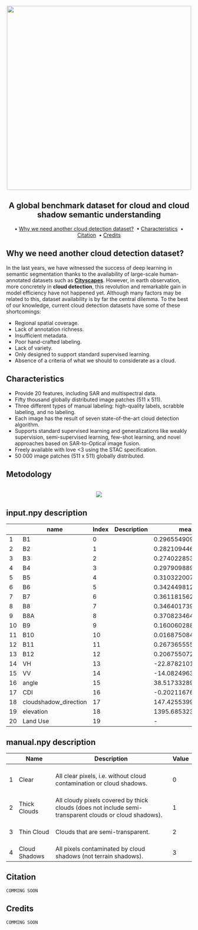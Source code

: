 <h1 align="center">
  <br>
  <img src=https://user-images.githubusercontent.com/54723897/113879941-4e1af480-97bb-11eb-83f3-e0ec8772b7c4.gif width=500px>
  <br>    
</h1>

<h2 align="center">A global benchmark dataset for cloud and cloud shadow semantic understanding</h2>

<p align="center">  
  • 
  <a href="#why-we-need-another-cloud-detection-dataset">Why we need another cloud detection dataset?</a> &nbsp;•  
  <a href="#characteristics">Characteristics</a> &nbsp;•
  <a href="#citation">Citation</a> &nbsp;•
  <a href="#credits">Credits</a>  
</p>

## Why we need another cloud detection dataset?

In the last years, we have witnessed the success of deep learning in semantic segmentation thanks to the availability of large-scale human-annotated datasets such as [**Cityscapes**](https://www.cityscapes-dataset.com/). However, in earth observation, more concretely in **cloud detection**, this revolution and remarkable gain in model efficiency have not happened yet.  Although many factors may be related to this, dataset availability is by far the central dilemma. To the best of our knowledge, current cloud detection datasets have some of these shortcomings:

- Regional spatial coverage.
- Lack of annotation richness.
- Insufficient metadata.
- Poor hand-crafted labeling.
- Lack of variety.
- Only designed to support standard supervised learning.
- Absence of a criteria of what we should to considerate as a cloud.

## Characteristics
	
- Provide 20 features, including SAR and multispectral data.
- Fifty thousand globally distributed image patches (511 x 511).
- Three different types of manual labeling: high-quality labels, scrabble labeling, and no labeling.
- Each image has the result of seven state-of-the-art cloud detection algorithm.
- Supports standard supervised learning and generalizations like weakly supervision, semi-supervised learning, few-shot learning, and novel approaches based on SAR-to-Optical image fusion.
- Freely available with love <3 using the STAC specification.
- 50 000 image patches (511 x 511) globally distributed.


## Metodology

<center>
  <br>
    <img src=https://user-images.githubusercontent.com/54723897/113933464-eb464f00-97f4-11eb-95a7-26ec235c47c9.png>
  <br>    
</center>

## input.npy description

<table><thead><tr><th></th><th>name</th><th>Index</th><th>Description</th><th>mean</th><th>sd</th></tr></thead><tbody><tr><td>1</td><td>B1</td><td>0</td><td></td><td>0.296554909974863</td><td>0.236695342071979</td></tr><tr><td>2</td><td>B2</td><td>1</td><td></td><td>0.282109446947271</td><td>0.245682208395963</td></tr><tr><td>3</td><td>B3</td><td>2</td><td></td><td>0.27402285332036</td><td>0.234278885807428</td></tr><tr><td>4</td><td>B4</td><td>3</td><td></td><td>0.297909889120112</td><td>0.249943283750605</td></tr><tr><td>5</td><td>B5</td><td>4</td><td></td><td>0.31032200778703</td><td>0.245354678243278</td></tr><tr><td>6</td><td>B6</td><td>5</td><td></td><td>0.342449812423938</td><td>0.23070012435287</td></tr><tr><td>7</td><td>B7</td><td>6</td><td></td><td>0.361181562353414</td><td>0.223915020757685</td></tr><tr><td>8</td><td>B8</td><td>7</td><td></td><td>0.346401739231663</td><td>0.216506874813553</td></tr><tr><td>9</td><td>B8A</td><td>8</td><td></td><td>0.370823464398451</td><td>0.216618439214885</td></tr><tr><td>10</td><td>B9</td><td>9</td><td></td><td>0.160060288466646</td><td>0.150134138981323</td></tr><tr><td>11</td><td>B10</td><td>10</td><td></td><td>0.0168750840165983</td><td>0.0332276294517062</td></tr><tr><td>12</td><td>B11</td><td>11</td><td></td><td>0.267365555783145</td><td>0.153045792042654</td></tr><tr><td>13</td><td>B12</td><td>12</td><td></td><td>0.20675507233452</td><td>0.129342459429327</td></tr><tr><td>14</td><td>VH</td><td>13</td><td></td><td>-22.878210105568</td><td>11.5174574548749</td></tr><tr><td>15</td><td>VV</td><td>14</td><td></td><td>-14.0824963873211</td><td>11.1807132211324</td></tr><tr><td>16</td><td>angle</td><td>15</td><td></td><td>38.5173328960839</td><td>4.77143493085221</td></tr><tr><td>17</td><td>CDI</td><td>16</td><td></td><td>-0.202116763846662</td><td>0.478734958132086</td></tr><tr><td>18</td><td>cloudshadow_direction</td><td>17</td><td></td><td>147.42553996465</td><td>48.5087154532189</td></tr><tr><td>19</td><td>elevation</td><td>18</td><td></td><td>1395.68532328893</td><td>1663.80277869266</td></tr><tr><td>20</td><td>Land Use</td><td>19</td><td></td><td>-</td><td>-</td></tr></tbody></table>

## manual.npy description

<table><thead><tr><th></th><th>Name</th><th>Description</th><th>Value</th></tr></thead><tbody><tr><td><br>1</td><td><br>Clear</td><td><br>All clear pixels, i.e. without cloud contamination or cloud shadows.</td><td><br>0</td></tr><tr><td><br>2</td><td><br>Thick Clouds</td><td><br>All cloudy pixels covered by thick clouds (does not include semi-transparent clouds or cloud shadows).</td><td><br>1</td></tr><tr><td><br>3</td><td><br>Thin Cloud</td><td><br>Clouds that are semi-transparent.</td><td><br>2</td></tr><tr><td><br>4</td><td><br>Cloud Shadows</td><td><br>All pixels contaminated by cloud shadows (not terrain shadows).</td><td><br>3</td></tr></tbody></table>


## Citation 

	COMMING SOON 
	
## Credits

	COMMING SOON 
